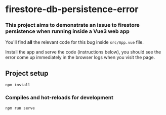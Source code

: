 # firestore-db-persistence-error

### This project aims to demonstrate an issue to firestore persistence when running inside a Vue3 web app

You'll find **all** the relevant code for this bug inside `src/App.vue` file.

Install the app and serve the code (instructions below), you should see the error come up immediately in the browser logs when you visit the page.

## Project setup

```
npm install
```

### Compiles and hot-reloads for development

```
npm run serve
```

